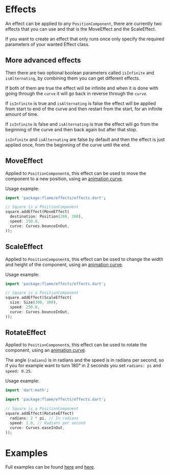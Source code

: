 # Effects
An effect can be applied to any `PositionComponent`, there are currently two effects that you can use and that is the MoveEffect and the ScaleEffect.

If you want to create an effect that only runs once only specify the required parameters of your wanted Effect class.

## More advanced effects
Then there are two optional boolean parameters called `isInfinite` and `isAlternating`, by combining them you can get different effects.

If both of them are true the effect will be infinite and when it is done with going through the `curve` it will go back in reverse through the `curve`.

If `isInfinite` is true and `isAlternating` is false the effect will be applied from start to end of the curve and then restart from the start, for an infinite amount of time.

If `isInfinite` is false and `isAlternating` is true the effect will go from the beginning of the curve and then back again but after that stop.

`isInfinite` and `isAlternating` are false by default and then the effect is just applied once, from the beginning of the curve until the end.

## MoveEffect

Applied to `PositionComponent`s, this effect can be used to move the component to a new position, using an [animation curve](https://api.flutter.dev/flutter/animation/Curves-class.html).

Usage example:
```dart
import 'package:flame/effects/effects.dart';

// Square is a PositionComponent
square.addEffect(MoveEffect(
  destination: Position(200, 200),
  speed: 250.0,
  curve: Curves.bounceInOut,
));
```

## ScaleEffect

Applied to `PositionComponent`s, this effect can be used to change the width and height of the component, using an [animation curve](https://api.flutter.dev/flutter/animation/Curves-class.html).

Usage example:
```dart
import 'package:flame/effects/effects.dart';

// Square is a PositionComponent
square.addEffect(ScaleEffect(
  size: Size(300, 300),
  speed: 250.0,
  curve: Curves.bounceInOut,
));
```

## RotateEffect

Applied to `PositionComponent`s, this effect can be used to rotate the component, using an [animation curve](https://api.flutter.dev/flutter/animation/Curves-class.html).

The angle (`radians`) is in radians and the speed is in radians per second, so if you for example want to turn 180° in 2 seconds you set `radians: pi` and `speed: 0.25`.

Usage example:
```dart
import 'dart:math';

import 'package:flame/effects/effects.dart';

// Square is a PositionComponent
square.addEffect(RotateEffect(
  radians: 2 * pi, // In radians
  speed: 1.0, // Radians per second
  curve: Curves.easeInOut,
));
```
 
# Examples

Full examples can be found [here](/doc/examples/effects/simple) and [here](/doc/examples/effects/infinite_effects).
